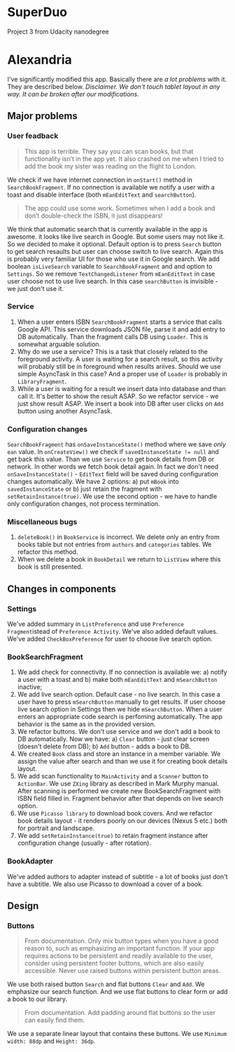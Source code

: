 # SuperDuo
Project 3 from Udacity nanodegree

# Alexandria
I've significantly modified this app. Basically there are *a lot problems* with it. They are described below. *Disclaimer. We don't touch tablet layout in any way. It can be broken after our modifications.*

## Major problems
### User feadback
> This app is terrible. They say you can scan books, but that functionality isn’t in the app yet. It also crashed on me when I tried to add the book my sister was reading on the flight to London.

We check if we have internet connection in `onStart()` method in `SearchBookFragment`. If no connection is available we notify a user with a toast and disable interface (both `mEanEditText` and `searchButton`).

> The app could use some work. Sometimes when I add a book and don’t double-check the ISBN, it just disappears!

We think that automatic search that is currently available in the app is awesome. it looks like live search in Google. But some users may not like it. So we decided to make it optional. Default option is to press `Search` button to get search resaults but user can choose switch to live search. Again this is probably very familiar UI for those who use it in Google search.
We add boolean `isLiveSearch` variable to `SearchBookFragment` and and option to `Settings`. So we remove `TextChangedListener` from `mEanEditText` in case user choose not to use live search. In this case `searchButton` is invisible - we just don't use it.

### Service
1. When a user enters ISBN `SearchBookFragment` starts a service that calls Google API. This service downloads JSON file, parse it and add entry to DB automatically. Than the fragment calls DB using `Loader`. This is somewhat arguable solution.
2. Why do we use a service? This is a task that closely related to the foreground activity. A user is waiting for a search result, so this activity will probably still be in foreground when results ariives. Should we use simple AsyncTask in this case? And a proper use of `Loader` is probably in `LibraryFragment`.
3. While a user is waiting for a result we insert data into database and than call it. It's better to show the result ASAP. So we refactor service - we just show result ASAP. We insert a book into DB after user clicks on `Add` button using another AsyncTask. 

### Configuration changes
`SearchBookFragment` has `onSaveInstanceState()` method where we save *only* `ean` value. In `onCreateView()` we check if `savedInstanceState != null` and get back this value. Than we use `Service` to get book details from DB or network. In other words we fetch book detail again. In fact we don't need `onSaveInstanceState()` - `EditText` field will be saved during configuration changes automatically.
We have 2 options: a) put `mBook` into `savedInstanceState` or b) just retain the fragment with `setRetainInstance(true)`. We use the second option - we have to handle only configuration changes, not process termination.

### Miscellaneous bugs
1. `deleteBook()` in `BookService` is incorrect. We delete only an entry from books table but not entries from `authors` and `categories` tables. We refactor this method.
2. When we delete a book in `BookDetail` we return to `ListView` where this book is still presented.

## Changes in components
### Settings      
We've added summary in `ListPreference` and use `Preference Fragment`istead of `Preference Activity`. We've also added default values. We've added `CheckBoxPreference` for user to choose live search option.

### BookSearchFragment
1. We add check for connectivity. If no connection is available we: a) notify a user with a toast and b) make both `mEanEditText` and `mSearchButton` inactive;
2. We add live search option. Default case - no live search. In this case a user have to press `mSearchButton` manually to get results. If user choose live search option in Settings then we hide `mSearchButton`. When a user enters an appropriate code search is perfoming automatically. The app behavior is the same as in the provided version.
3. We refactor buttons. We don't use service and we don't add a book to DB automatically. Now we have: a) `Clear` button - just clear screen (doesn't delete from DB); b) `Add` button - adds a book to DB.
4. We created `Book` class and store an instance in a member variable. We assign the value after search and than we use it for creating book details layout.
5. We add scan functionality to `MainActivity` and a `Scanner` button to `ActionBar`. We use `ZXing` library as described in Mark Murphy manual. After scanning is performed we create new BookSearchFragment with ISBN field filled in. Fragment behavior after that depends on live search option.
6. We use `Picasso library` to download book covers. And we refactor book details layout - it renders poorly on our devices (Nexus 5 etc.) both for portrait and landscape.
7. We add `setRetainInstance(true)` to retain fragment instance after configuration change (usually - after rotation).

### BookAdapter
We've added authors to adapter instead of subtitle - a lot of books just don't have a subtitle. We also use Picasso to download a cover of a book.

## Design
### Buttons
> From documentation. Only mix button types when you have a good reason to, such as emphasizing an important function. If your app requires actions to be persistent and readily available to the user, consider using persistent footer buttons, which are also easily accessible. Never use raised buttons within persistent button areas.

We use both raised button `Search` and flat buttons `Clear` and `Add`. We emphasize our search function. And we use flat buttons to clear form or add a book to our library.  

> From documentation. Add padding around flat buttons so the user can easily find them. 

We use a separate linear layout that contains these buttons. We use `Minimum width: 88dp` and `Height: 36dp`.


